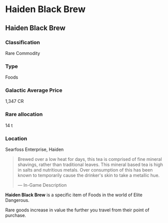 # Haiden Black Brew
## Haiden Black Brew

### Classification

Rare Commodity

### Type

Foods

### Galactic Average Price

1,347 CR

### Rare allocation

14 t

### Location

Searfoss Enterprise, Haiden

> 
> 
> Brewed over a low heat for days, this tea is comprised of fine mineral shavings, rather than traditional leaves. This mineral based tea is high in salts and nutritious metals. Over consumption of this has been known to temporarily cause the drinker's skin to take a metallic hue.
> 
> 
> — In-Game Description
> 

**Haiden Black Brew** is a specific item of Foods in the world of Elite Dangerous.

Rare goods increase in value the further you travel from their point of purchase.